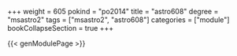+++
weight = 605
pokind = "po2014"
title = "astro608"
degree = "msastro2"
tags = ["msastro2", "astro608"]
categories = ["module"]
bookCollapseSection = true
+++

{{< genModulePage >}}
